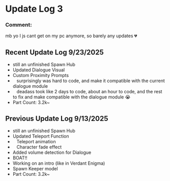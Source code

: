 # Update Log 3
### Comment:
mb yo I js cant get on my pc anymore, so barely any updates 💔

## Recent Update Log 9/23/2025
* still an unfinished Spawn Hub
* Updated Dialogue Visual
* Custom Proximity Prompts
* ‎ ‎ ‎ surprisingly was hard to code, and make it compatible with the current dialogue module
* ‎ ‎ ‎ deadass took like 2 days to code, about an hour to code, and the rest to fix and make compatible with the dialogue module 😭
* Part Count: 3.2k~

## Previous Update Log 9/13/2025
* still an unfinished Spawn Hub
* Updated Teleport Function
* ‎ ‎ ‎ Teleport animation
* ‎ ‎ ‎ Character fade effect
* Added volume detection for Dialogue
* BOAT!!
* Working on an intro (like in Verdant Enigma)
* Spawn Keeper model
* Part Count: 3.2k~
